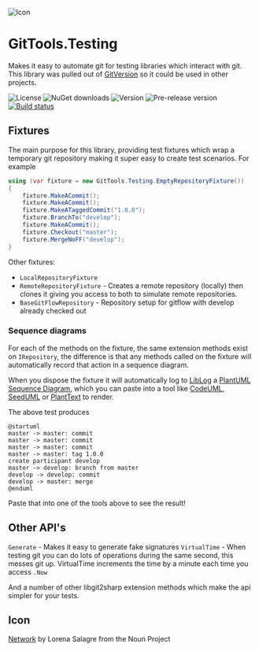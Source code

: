 ![Icon](https://raw.github.com/GitTools/GitTools.Core/develop/GitTools_logo.png)

# GitTools.Testing
Makes it easy to automate git for testing libraries which interact with git. This library was pulled out of [GitVersion](https://github.com/GitTools/GitVersion) so it could be used in other projects.

![License](https://img.shields.io/github/license/gittools/gittools.core.svg)
![NuGet downloads](https://img.shields.io/nuget/dt/gittools.testing.svg)
![Version](https://img.shields.io/nuget/v/gittools.testing.svg)
![Pre-release version](https://img.shields.io/nuget/vpre/gittools.testing.svg)
[![Build status](https://ci.appveyor.com/api/projects/status/p43k5vdjqldqavag/branch/master?svg=true)](https://ci.appveyor.com/project/GitTools/gittools-testing/branch/master)

## Fixtures
The main purpose for this library, providing test fixtures which wrap a temporary git repository making it super easy to create test scenarios. For example

``` csharp
using (var fixture = new GitTools.Testing.EmptyRepositoryFixture())
{
    fixture.MakeACommit();
    fixture.MakeACommit();
    fixture.MakeATaggedCommit("1.0.0");
    fixture.BranchTo("develop");
    fixture.MakeACommit();
    fixture.Checkout("master");
    fixture.MergeNoFF("develop");
}
```

Other fixtures:

 - `LocalRepositoryFixture`
 - `RemoteRepositoryFixture` - Creates a remote repository (locally) then clones it giving you access to both to simulate remote repositories.
 - `BaseGitFlowRepository` - Repository setup for gitflow with develop already checked out

### Sequence diagrams
For each of the methods on the fixture, the same extension methods exist on `IRepository`, the difference is that any methods called on the fixture will automatically record that action in a sequence diagram.

When you dispose the fixture it will automatically log to [LibLog](https://github.com/damianh/LibLog/wiki#transparent-logging-support) a [PlantUML Sequence Diagram](http://plantuml.com/sequence.html), which you can paste into a tool like [CodeUML](http://www.codeuml.com/), [SeedUML](https://seeduml.com) or [PlantText](http://www.planttext.com/planttext) to render.

The above test produces

```
@startuml
master -> master: commit
master -> master: commit
master -> master: commit
master -> master: tag 1.0.0
create participant develop
master -> develop: branch from master
develop -> develop: commit
develop -> master: merge
@enduml
```

Paste that into one of the tools above to see the result!

## Other API's
`Generate` - Makes it easy to generate fake signatures
`VirtualTime` - When testing git you can do lots of operations during the same second, this messes git up. VirtualTime increments the time by a minute each time you access `.Now`

And a number of other libgit2sharp extension methods which make the api simpler for your tests.

## Icon
[Network](https://thenounproject.com/term/network/60865/) by Lorena Salagre from the Noun Project